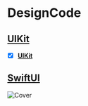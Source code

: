 # DesignCode
## [UIKit](https://github.com/mrgsdev/DesignCode/tree/main/UIKit)
 - [x] **[UIKit](https://github.com/mrgsdev/DesignCode/tree/main/UIKit)**

## [SwiftUI](https://github.com/mrgsdev/DesignCode/tree/main/SwiftUI)



![Cover](https://github.com/user-attachments/assets/2b5107a1-66fd-4532-990f-7f0d32b61d8c)

